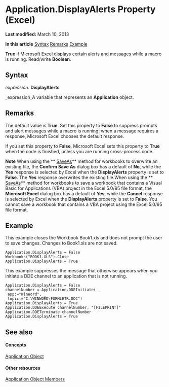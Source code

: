 
# Application.DisplayAlerts Property (Excel)

 **Last modified:** March 10, 2013

 **In this article**
 [Syntax](#sectionSection0)
 [Remarks](#sectionSection1)
 [Example](#sectionSection2)


 **True** if Microsoft Excel displays certain alerts and messages while a macro is running. Read/write **Boolean**.


## Syntax
<a name="sectionSection0"> </a>

 _expression_. **DisplayAlerts**

 _expression_A variable that represents an  **Application** object.


## Remarks
<a name="sectionSection1"> </a>

The default value is  **True**. Set this property to  **False** to suppress prompts and alert messages while a macro is running; when a message requires a response, Microsoft Excel chooses the default response.

If you set this property to  **False**, Microsoft Excel sets this property to  **True** when the code is finished, unless you are running cross-process code.




 **Note**  When using the  ** [SaveAs](fbc3ce55-27a3-aa07-3fdb-77b0d611e394.md)** method for workbooks to overwrite an existing file, the **Confirm Save As** dialog box has a default of **No**, while the  **Yes** response is selected by Excel when the **DisplayAlerts** property is set to **False**. The  **Yes** response overwrites the existing file.When using the  ** [SaveAs](fbc3ce55-27a3-aa07-3fdb-77b0d611e394.md)** method for workbooks to save a workbook that contains a Visual Basic for Applications (VBA) project in the Excel 5.0/95 file format, the **Microsoft Excel** dialog box has a default of **Yes**, while the  **Cancel** response is selected by Excel when the **DisplayAlerts** property is set to **False**. You cannot save a workbook that contains a VBA project using the Excel 5.0/95 file format.


## Example
<a name="sectionSection2"> </a>

This example closes the Workbook Book1.xls and does not prompt the user to save changes. Changes to Book1.xls are not saved.


```
Application.DisplayAlerts = False 
Workbooks("BOOK1.XLS").Close 
Application.DisplayAlerts = True
```

This example suppresses the message that otherwise appears when you initiate a DDE channel to an application that is not running.




```
Application.DisplayAlerts = False 
channelNumber = Application.DDEInitiate( _ 
 app:="WinWord", _ 
 topic:="C:\WINWORD\FORMLETR.DOC") 
Application.DisplayAlerts = True 
Application.DDEExecute channelNumber, "[FILEPRINT]" 
Application.DDETerminate channelNumber 
Application.DisplayAlerts = True
```


## See also
<a name="sectionSection2"> </a>


#### Concepts


 [Application Object](19b73597-5cf9-4f56-8227-b5211f657f6f.md)
#### Other resources


 [Application Object Members](4cb9ca42-8d07-cc9c-2d80-4eb9a5921e1e.md)
